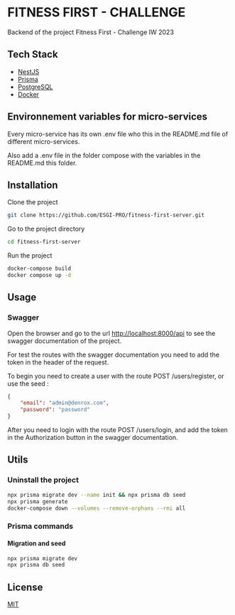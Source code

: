 # FITNESS FIRST - CHALLENGE

Backend of the project Fitness First - Challenge IW 2023

## Tech Stack

- [NestJS](https://nestjs.com/)
- [Prisma](https://www.prisma.io/)
- [PostgreSQL](https://www.postgresql.org/)
- [Docker](https://www.docker.com/)

## Environnement variables for micro-services

Every micro-service has its own .env file who this in the README.md file of different micro-services.   

Also add a .env file in the folder compose with the variables in the README.md this folder.

## Installation

Clone the project

```bash
git clone https://github.com/ESGI-PRO/fitness-first-server.git
```

Go to the project directory

```bash
cd fitness-first-server
```

Run the project

```bash
docker-compose build
docker compose up -d
```

## Usage

### Swagger

Open the browser and go to the url [http://localhost:8000/api](http://localhost:8000/api) to see the swagger documentation of the project.

For test the routes with the swagger documentation you need to add the token in the header of the request.   

To begin you need to create a user with the route POST /users/register, or use the seed :
    
```json
{
    "email": "admin@denrox.com",
    "password": "password"
}
```

After you need to login with the route POST /users/login, and add the token in the Authorization button in the swagger documentation.

## Utils

### Uninstall the project

```bash
npx prisma migrate dev --name init && npx prisma db seed
npx prisma generate
docker-compose down --volumes --remove-orphans --rmi all
```

### Prisma commands

#### Migration and seed

```bash
npx prisma migrate dev
npx prisma db seed
```

## License

[MIT](https://choosealicense.com/licenses/mit/)